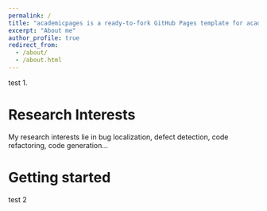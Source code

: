 ```yaml
---
permalink: /
title: "academicpages is a ready-to-fork GitHub Pages template for academic personal websites"
excerpt: "About me"
author_profile: true
redirect_from: 
  - /about/
  - /about.html
---
```


test 1.

Research Interests
======
My research interests lie in bug localization, defect detection, code refactoring, code generation...

Getting started
======
test 2
